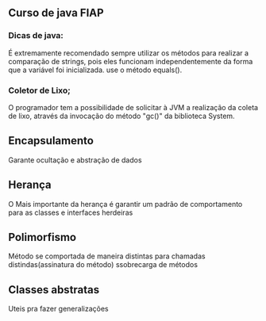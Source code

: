 ## Curso de java FIAP 

### Dicas de java:

 É extremamente recomendado sempre utilizar os métodos para realizar a comparação de strings, pois eles funcionam independentemente da forma que a variável foi inicializada. use o método equals().
 
### Coletor de Lixo;

O programador tem a possibilidade de solicitar à JVM a realização da coleta de lixo, através da invocação do método "gc()" da biblioteca System.

## Encapsulamento 
Garante ocultação e abstração de dados

## Herança
O Mais importante da herança é garantir um padrão de comportamento para as classes e interfaces herdeiras


## Polimorfismo
Método se comportada de maneira distintas para chamadas distindas(assinatura do método) 
ssobrecarga de métodos

## Classes abstratas
Uteis pra fazer generalizações



